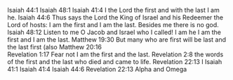 Isaiah 44:1	
Isaiah 48:1	
Isaiah 41:4	I the Lord the first and with the last I am he.
Isaiah 44:6	Thus says the Lord the King of Israel and his Redeemer the Lord of hosts: I am the first and I am the last. Besides me there is no god.
Isaiah 48:12	Listen to me O Jacob and Israel who I called! I am he I am the first and I am the last.
Matthew 19:30	But many who are first will be last and the last first (also
Matthew 20:16	
Revelation 1:17	Fear not I am the first and the last.
Revelation 2:8	the words of the first and the last who died and came to life.
Revelation 22:13	I
Isaiah 41:1	
Isaiah 41:4	
Isaiah 44:6	
Revelation 22:13	Alpha and Omega
